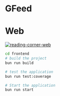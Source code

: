 # GFeed

# Web
[![reading-corner-web](https://github.com/jmadan/reading-corner/actions/workflows/actions.yml/badge.svg)](https://github.com/jmadan/reading-corner/actions/workflows/actions.yml)

```bash
cd frontend
# build the project
bun run build

# test the application
bun run test:coverage

# Start the application
bun run start
```
